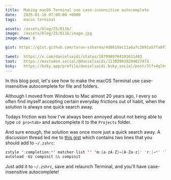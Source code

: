 ```yaml
---
title:  Making macOS Terminal use case-insensitive autocomplete
date:   2025-01-16 07:00:00 +0000
tags:   macos terminal

assets: /assets/blog/25/0116/
image:  /assets/blog/25/0116/image.jpg
image-show: 0

gist: https://gist.github.com/tarun-ssharma/4d8619ac11a6a7c2091a57fa0f36c5aa

tweet:  https://x.com/danielsaidi/status/1879989784191631403
toot:   https://mastodon.social/@danielsaidi/113839930204827473
bsky:   https://bsky.app/profile/danielsaidi.bsky.social/post/3lfv4qlhv7s2b
---
```


In this blog post, let's see how to make the macOS Terminal use case-insensitive autocomplete for file and folders.

Although I moved from Windows to Mac almost 20 years ago, I every so often find myself accepting certain everyday frictions out of habit, when the solution is always one quick search away.

Todays friction was how I've always been annoyed about not being able to type `cd pro<tab>` and autocomplete it to the `Projects` folder.

And sure enough, the solution was once more just a quick search away. A discussion thread led me to [this gist](https://gist.github.com/tarun-ssharma/4d8619ac11a6a7c2091a57fa0f36c5aa) which contains two lines that you should add to `~/.zshrc`:

```swift
zstyle ':completion:*' matcher-list '' 'm:{a-zA-Z}={A-Za-z}' 'r:|=*' 'l:|=* r:|=*'
autoload -Uz compinit && compinit
```

Just add it to `~/.zshrc`, save and relaunch Terminal, and you'll have case-insensitive autocomplete!